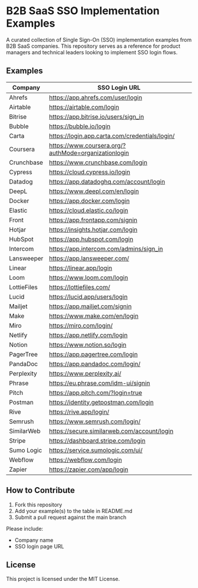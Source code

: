 # B2B SaaS SSO Implementation Examples

A curated collection of Single Sign-On (SSO) implementation examples from B2B SaaS companies. This repository serves as a reference for product managers and technical leaders looking to implement SSO login flows.

## Examples

| Company | SSO Login URL |
|---------|---------------|
| Ahrefs | https://app.ahrefs.com/user/login |
| Airtable | https://airtable.com/login |
| Bitrise | https://app.bitrise.io/users/sign_in |
| Bubble | https://bubble.io/login |
| Carta | https://login.app.carta.com/credentials/login/ |
| Coursera | https://www.coursera.org/?authMode=organizationlogin |
| Crunchbase | https://www.crunchbase.com/login |
| Cypress | https://cloud.cypress.io/login |
| Datadog | https://app.datadoghq.com/account/login |
| DeepL | https://www.deepl.com/en/login |
| Docker | https://app.docker.com/login |
| Elastic | https://cloud.elastic.co/login |
| Front | https://app.frontapp.com/signin |
| Hotjar | https://insights.hotjar.com/login |
| HubSpot | https://app.hubspot.com/login |
| Intercom | https://app.intercom.com/admins/sign_in |
| Lansweeper | https://app.lansweeper.com/ |
| Linear | https://linear.app/login |
| Loom | https://www.loom.com/login |
| LottieFiles | https://lottiefiles.com/ |
| Lucid | https://lucid.app/users/login |
| Mailjet | https://app.mailjet.com/signin |
| Make | https://www.make.com/en/login |
| Miro | https://miro.com/login/ |
| Netlify | https://app.netlify.com/login |
| Notion | https://www.notion.so/login |
| PagerTree | https://app.pagertree.com/login |
| PandaDoc | https://app.pandadoc.com/login/ |
| Perplexity | https://www.perplexity.ai/ |
| Phrase | https://eu.phrase.com/idm-ui/signin |
| Pitch | https://app.pitch.com/?login=true |
| Postman | https://identity.getpostman.com/login |
| Rive | https://rive.app/login/ |
| Semrush | https://www.semrush.com/login/ |
| SimilarWeb | https://secure.similarweb.com/account/login |
| Stripe | https://dashboard.stripe.com/login |
| Sumo Logic | https://service.sumologic.com/ui/ |
| Webflow | https://webflow.com/login |
| Zapier | https://zapier.com/app/login |

## How to Contribute

1. Fork this repository
2. Add your example(s) to the table in README.md
3. Submit a pull request against the main branch

Please include:
- Company name
- SSO login page URL

## License

This project is licensed under the MIT License.
